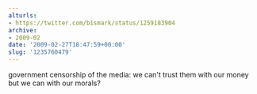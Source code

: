 ```yaml
---
alturls:
- https://twitter.com/bismark/status/1259183904
archive:
- 2009-02
date: '2009-02-27T18:47:59+00:00'
slug: '1235760479'
---
```


government censorship of the media: we can't trust them with our money but we can with our morals?

